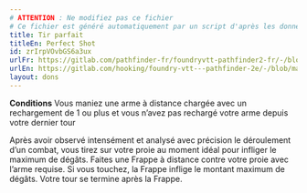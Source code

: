 ```yaml
---
# ATTENTION : Ne modifiez pas ce fichier
# Ce fichier est généré automatiquement par un script d'après les données du module Foundry VTT officiel et de sa traduction
title: Tir parfait
titleEn: Perfect Shot
id: zrIrpVOvbGS6a3ux
urlFr: https://gitlab.com/pathfinder-fr/foundryvtt-pathfinder2-fr/-/blob/master/data/feats/zrIrpVOvbGS6a3ux.htm
urlEn: https://gitlab.com/hooking/foundry-vtt---pathfinder-2e/-/blob/master/packs/data/feats.db/perfect-shot.json
layout: dons
---
```

**Conditions** Vous maniez une arme à distance chargée avec un rechargement de 1 ou plus et vous n’avez pas rechargé votre arme depuis votre dernier tour

Après avoir observé intensément et analysé avec précision le déroulement d’un combat, vous tirez sur votre proie au moment idéal pour infliger le maximum de dégâts. Faites une Frappe à distance contre votre proie avec l’arme requise. Si vous touchez, la Frappe inflige le montant maximum de dégâts. Votre tour se termine après la Frappe.
